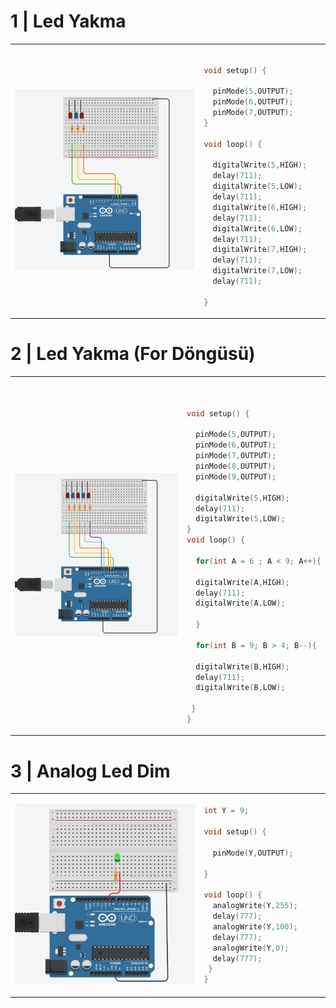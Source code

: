 # 1 | Led Yakma  

<table>
  <tr>
     <td width="60%">
       <p align="center"> <img src="README/1.png" ></img>
    </td>
    <td width="50%"> 
      
```c++
    
void setup() {

  pinMode(5,OUTPUT);
  pinMode(6,OUTPUT);
  pinMode(7,OUTPUT);
}

void loop() {

  digitalWrite(5,HIGH);
  delay(711);
  digitalWrite(5,LOW);
  delay(711);
  digitalWrite(6,HIGH);
  delay(711);
  digitalWrite(6,LOW);
  delay(711);
  digitalWrite(7,HIGH);
  delay(711);
  digitalWrite(7,LOW);
  delay(711);

}
```
    
  </td>
  </tr>
</table>

# 2 | Led Yakma (For Döngüsü)

<table>
  <tr>
     <td width="60%">
       <p align="center"> <img src="README/2.png"></img>
    </td>
    <td width="50%"> 
      
```c++


void setup() {

  pinMode(5,OUTPUT);
  pinMode(6,OUTPUT);
  pinMode(7,OUTPUT);
  pinMode(8,OUTPUT);
  pinMode(9,OUTPUT);
  
  digitalWrite(5,HIGH);
  delay(711);
  digitalWrite(5,LOW);
}
void loop() {
  
  for(int A = 6 ; A < 9; A++){

  digitalWrite(A,HIGH);
  delay(711);
  digitalWrite(A,LOW);

  }

  for(int B = 9; B > 4; B--){
  
  digitalWrite(B,HIGH);
  delay(711);
  digitalWrite(B,LOW);
    
 }
}

```
  </td>
  </tr>
</table>

# 3 | Analog Led Dim  

<table>
  <tr>
     <td width="60%">
       <p align="center"> <img src="README/3.png" ></img>
    </td>
    <td width="50%"> 
      
```c++
int Y = 9;

void setup() {
 
  pinMode(Y,OUTPUT);

}

void loop() {
  analogWrite(Y,255);
  delay(777);
  analogWrite(Y,100);
  delay(777);
  analogWrite(Y,0);
  delay(777);
 }
}
```
    
  </td>
  </tr>
</table>
